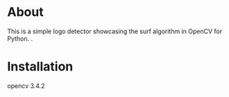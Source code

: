 # About
This is a simple logo detector showcasing the surf algorithm in OpenCV for Python. .

# Installation
opencv 3.4.2
